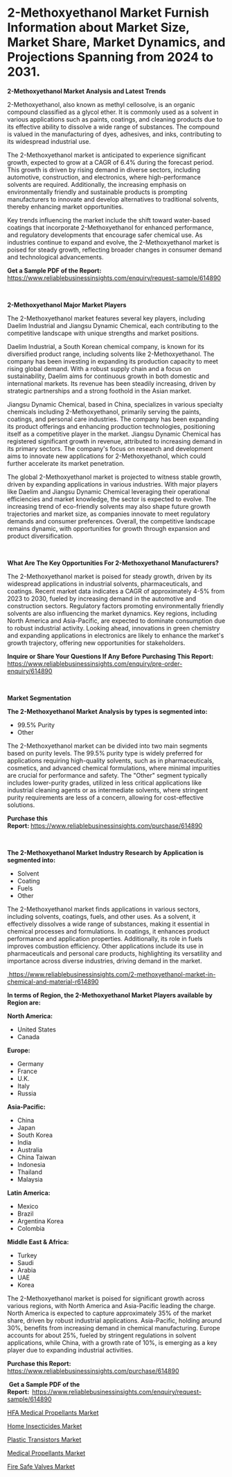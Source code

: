 <p><h1>2-Methoxyethanol Market Furnish Information about Market Size, Market Share, Market Dynamics, and Projections Spanning from 2024 to 2031.</h1></p><p><strong>2-Methoxyethanol Market Analysis and Latest Trends</strong></p>
<p><p>2-Methoxyethanol, also known as methyl cellosolve, is an organic compound classified as a glycol ether. It is commonly used as a solvent in various applications such as paints, coatings, and cleaning products due to its effective ability to dissolve a wide range of substances. The compound is valued in the manufacturing of dyes, adhesives, and inks, contributing to its widespread industrial use.</p><p>The 2-Methoxyethanol market is anticipated to experience significant growth, expected to grow at a CAGR of 6.4% during the forecast period. This growth is driven by rising demand in diverse sectors, including automotive, construction, and electronics, where high-performance solvents are required. Additionally, the increasing emphasis on environmentally friendly and sustainable products is prompting manufacturers to innovate and develop alternatives to traditional solvents, thereby enhancing market opportunities.</p><p>Key trends influencing the market include the shift toward water-based coatings that incorporate 2-Methoxyethanol for enhanced performance, and regulatory developments that encourage safer chemical use. As industries continue to expand and evolve, the 2-Methoxyethanol market is poised for steady growth, reflecting broader changes in consumer demand and technological advancements.</p></p>
<p><strong>Get a Sample PDF of the Report:&nbsp;</strong> <a href="https://www.reliablebusinessinsights.com/enquiry/request-sample/614890?utm_campaign=57&utm_medium=2&utm_source=Github&utm_content=ia&utm_term=01102024&utm_id=2-methoxyethanol">https://www.reliablebusinessinsights.com/enquiry/request-sample/614890</a></p>
<p>&nbsp;</p>
<p><strong>2-Methoxyethanol Major Market Players</strong></p>
<p><p>The 2-Methoxyethanol market features several key players, including Daelim Industrial and Jiangsu Dynamic Chemical, each contributing to the competitive landscape with unique strengths and market positions.</p><p>Daelim Industrial, a South Korean chemical company, is known for its diversified product range, including solvents like 2-Methoxyethanol. The company has been investing in expanding its production capacity to meet rising global demand. With a robust supply chain and a focus on sustainability, Daelim aims for continuous growth in both domestic and international markets. Its revenue has been steadily increasing, driven by strategic partnerships and a strong foothold in the Asian market.</p><p>Jiangsu Dynamic Chemical, based in China, specializes in various specialty chemicals including 2-Methoxyethanol, primarily serving the paints, coatings, and personal care industries. The company has been expanding its product offerings and enhancing production technologies, positioning itself as a competitive player in the market. Jiangsu Dynamic Chemical has registered significant growth in revenue, attributed to increasing demand in its primary sectors. The company's focus on research and development aims to innovate new applications for 2-Methoxyethanol, which could further accelerate its market penetration.</p><p>The global 2-Methoxyethanol market is projected to witness stable growth, driven by expanding applications in various industries. With major players like Daelim and Jiangsu Dynamic Chemical leveraging their operational efficiencies and market knowledge, the sector is expected to evolve. The increasing trend of eco-friendly solvents may also shape future growth trajectories and market size, as companies innovate to meet regulatory demands and consumer preferences. Overall, the competitive landscape remains dynamic, with opportunities for growth through expansion and product diversification.</p></p>
<p>&nbsp;</p>
<p><strong>What Are The Key Opportunities For 2-Methoxyethanol Manufacturers?</strong></p>
<p><p>The 2-Methoxyethanol market is poised for steady growth, driven by its widespread applications in industrial solvents, pharmaceuticals, and coatings. Recent market data indicates a CAGR of approximately 4-5% from 2023 to 2030, fueled by increasing demand in the automotive and construction sectors. Regulatory factors promoting environmentally friendly solvents are also influencing the market dynamics. Key regions, including North America and Asia-Pacific, are expected to dominate consumption due to robust industrial activity. Looking ahead, innovations in green chemistry and expanding applications in electronics are likely to enhance the market's growth trajectory, offering new opportunities for stakeholders.</p></p>
<p><strong>Inquire or Share Your Questions If Any Before Purchasing This Report:</strong> <a href="https://www.reliablebusinessinsights.com/enquiry/pre-order-enquiry/614890?utm_campaign=57&utm_medium=2&utm_source=Github&utm_content=ia&utm_term=01102024&utm_id=2-methoxyethanol">https://www.reliablebusinessinsights.com/enquiry/pre-order-enquiry/614890</a></p>
<p>&nbsp;</p>
<p><strong>Market Segmentation</strong></p>
<p><strong>The 2-Methoxyethanol Market Analysis by types is segmented into:</strong></p>
<p><ul><li>99.5% Purity</li><li>Other</li></ul></p>
<p><p>The 2-Methoxyethanol market can be divided into two main segments based on purity levels. The 99.5% purity type is widely preferred for applications requiring high-quality solvents, such as in pharmaceuticals, cosmetics, and advanced chemical formulations, where minimal impurities are crucial for performance and safety. The "Other" segment typically includes lower-purity grades, utilized in less critical applications like industrial cleaning agents or as intermediate solvents, where stringent purity requirements are less of a concern, allowing for cost-effective solutions.</p></p>
<p><strong>Purchase this Report:&nbsp;</strong><a href="https://www.reliablebusinessinsights.com/purchase/614890?utm_campaign=57&utm_medium=2&utm_source=Github&utm_content=ia&utm_term=01102024&utm_id=2-methoxyethanol">https://www.reliablebusinessinsights.com/purchase/614890</a></p>
<p>&nbsp;</p>
<p><strong>The 2-Methoxyethanol Market Industry Research by Application is segmented into:</strong></p>
<p><ul><li>Solvent</li><li>Coating</li><li>Fuels</li><li>Other</li></ul></p>
<p><p>The 2-Methoxyethanol market finds applications in various sectors, including solvents, coatings, fuels, and other uses. As a solvent, it effectively dissolves a wide range of substances, making it essential in chemical processes and formulations. In coatings, it enhances product performance and application properties. Additionally, its role in fuels improves combustion efficiency. Other applications include its use in pharmaceuticals and personal care products, highlighting its versatility and importance across diverse industries, driving demand in the market.</p></p>
<p><a href="https://www.reliablebusinessinsights.com/2-methoxyethanol-market-in-chemical-and-material-r614890?utm_campaign=57&utm_medium=2&utm_source=Github&utm_content=ia&utm_term=01102024&utm_id=2-methoxyethanol">&nbsp;https://www.reliablebusinessinsights.com/2-methoxyethanol-market-in-chemical-and-material-r614890</a></p>
<p><strong>In terms of Region, the 2-Methoxyethanol Market Players available by Region are:</strong></p>
<p>
    <p> <strong> North America: </strong>
        <ul>
            <li>United States</li>
            <li>Canada</li>
        </ul>
        </p> 
    <p> <strong> Europe: </strong>
        <ul>
            <li>Germany</li>
            <li>France</li>
            <li>U.K.</li>
            <li>Italy</li>
            <li>Russia</li>
        </ul>
        </p> 
    <p> <strong> Asia-Pacific: </strong>
        <ul>
            <li>China</li>
            <li>Japan</li>
            <li>South Korea</li>
            <li>India</li>
            <li>Australia</li>
            <li>China Taiwan</li>
            <li>Indonesia</li>
            <li>Thailand</li>
            <li>Malaysia</li>
        </ul>
        </p> 
    <p> <strong> Latin America: </strong>
        <ul>
            <li>Mexico</li>
            <li>Brazil</li>
            <li>Argentina Korea</li>
            <li>Colombia</li>
        </ul>
        </p> 
    <p> <strong> Middle East & Africa: </strong>
        <ul>
            <li>Turkey</li>
            <li>Saudi</li>
            <li>Arabia</li>
            <li>UAE</li>
            <li>Korea</li>
        </ul>
    </p>
    </p>
<p><p>The 2-Methoxyethanol market is poised for significant growth across various regions, with North America and Asia-Pacific leading the charge. North America is expected to capture approximately 35% of the market share, driven by robust industrial applications. Asia-Pacific, holding around 30%, benefits from increasing demand in chemical manufacturing. Europe accounts for about 25%, fueled by stringent regulations in solvent applications, while China, with a growth rate of 10%, is emerging as a key player due to expanding industrial activities.</p></p>
<p><strong>Purchase this Report: </strong><a href="https://www.reliablebusinessinsights.com/purchase/614890?utm_campaign=57&utm_medium=2&utm_source=Github&utm_content=ia&utm_term=01102024&utm_id=2-methoxyethanol">https://www.reliablebusinessinsights.com/purchase/614890</a></p>
<p>&nbsp;<strong>Get a Sample PDF of the Report:&nbsp;&nbsp;</strong><a href="https://www.reliablebusinessinsights.com/enquiry/request-sample/614890?utm_campaign=57&utm_medium=2&utm_source=Github&utm_content=ia&utm_term=01102024&utm_id=2-methoxyethanol">https://www.reliablebusinessinsights.com/enquiry/request-sample/614890</a></p>
<p><strong></strong></p>
<p><p><a href="https://github.com/RogerBennett414/Market-Research-Report-List-1/blob/main/hfa-medical-propellants-market.md?utm_campaign=57&utm_medium=2&utm_source=Github&utm_content=ia&utm_term=01102024&utm_id=2-methoxyethanol">HFA Medical Propellants Market</a></p><p><a href="https://www.linkedin.com/pulse/future-trajectory-home-insecticides-market-emerging-em0lc?utm_campaign=57&utm_medium=2&utm_source=Github&utm_content=ia&utm_term=01102024&utm_id=2-methoxyethanol">Home Insecticides Market</a></p><p><a href="https://issuu.com/reportprime-2/docs/plastic-transistors-market-size-203_d84bed5a8927c7?utm_campaign=57&utm_medium=2&utm_source=Github&utm_content=ia&utm_term=01102024&utm_id=2-methoxyethanol">Plastic Transistors Market</a></p><p><a href="https://github.com/sumonsky0m/Market-Research-Report-List-1/blob/main/medical-propellants-market.md?utm_campaign=57&utm_medium=2&utm_source=Github&utm_content=ia&utm_term=01102024&utm_id=2-methoxyethanol">Medical Propellants Market</a></p><p><a href="https://www.linkedin.com/pulse/fire-safe-valves-market-outlook-share-analysis-growth-trends-1iolf?utm_campaign=57&utm_medium=2&utm_source=Github&utm_content=ia&utm_term=01102024&utm_id=2-methoxyethanol">Fire Safe Valves Market</a></p></p>